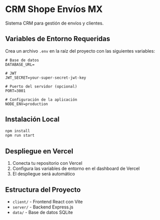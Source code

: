 # CRM Shope Envíos MX

Sistema CRM para gestión de envíos y clientes.

## Variables de Entorno Requeridas

Crea un archivo `.env` en la raíz del proyecto con las siguientes variables:

```
# Base de datos
DATABASE_URL=

# JWT
JWT_SECRET=your-super-secret-jwt-key

# Puerto del servidor (opcional)
PORT=3001

# Configuración de la aplicación
NODE_ENV=production
```

## Instalación Local

```bash
npm install
npm run start
```

## Despliegue en Vercel

1. Conecta tu repositorio con Vercel
2. Configura las variables de entorno en el dashboard de Vercel
3. El despliegue será automático

## Estructura del Proyecto

- `client/` - Frontend React con Vite
- `server/` - Backend Express.js
- `data/` - Base de datos SQLite
